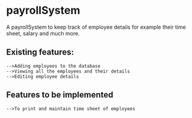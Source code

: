 # payrollSystem
A payrollSystem to keep track of employee details for example their time sheet, salary and much more.
## Existing features: 
```
-->Adding employees to the database
-->Viewing all the employees and their details
-->Editing employee details
```

## Features to be implemented
```
-->To print and maintain time sheet of employees
```

